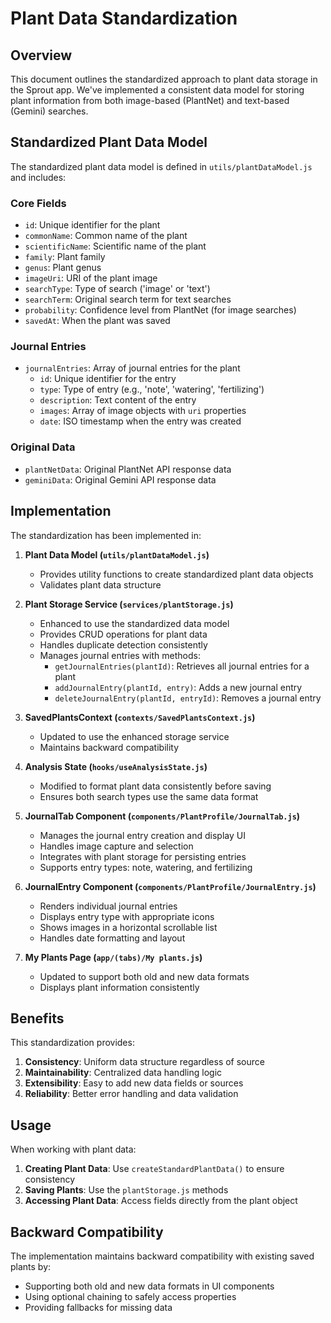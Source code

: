 # Plant Data Standardization

## Overview

This document outlines the standardized approach to plant data storage in the Sprout app. We've implemented a consistent data model for storing plant information from both image-based (PlantNet) and text-based (Gemini) searches.

## Standardized Plant Data Model

The standardized plant data model is defined in `utils/plantDataModel.js` and includes:

### Core Fields
- `id`: Unique identifier for the plant
- `commonName`: Common name of the plant
- `scientificName`: Scientific name of the plant
- `family`: Plant family
- `genus`: Plant genus
- `imageUri`: URI of the plant image
- `searchType`: Type of search ('image' or 'text')
- `searchTerm`: Original search term for text searches
- `probability`: Confidence level from PlantNet (for image searches)
- `savedAt`: When the plant was saved

### Journal Entries
- `journalEntries`: Array of journal entries for the plant
  - `id`: Unique identifier for the entry
  - `type`: Type of entry (e.g., 'note', 'watering', 'fertilizing')
  - `description`: Text content of the entry
  - `images`: Array of image objects with `uri` properties
  - `date`: ISO timestamp when the entry was created

### Original Data
- `plantNetData`: Original PlantNet API response data
- `geminiData`: Original Gemini API response data

## Implementation

The standardization has been implemented in:

1. **Plant Data Model (`utils/plantDataModel.js`)**
   - Provides utility functions to create standardized plant data objects
   - Validates plant data structure

2. **Plant Storage Service (`services/plantStorage.js`)**
   - Enhanced to use the standardized data model
   - Provides CRUD operations for plant data
   - Handles duplicate detection consistently
   - Manages journal entries with methods:
     - `getJournalEntries(plantId)`: Retrieves all journal entries for a plant
     - `addJournalEntry(plantId, entry)`: Adds a new journal entry
     - `deleteJournalEntry(plantId, entryId)`: Removes a journal entry

3. **SavedPlantsContext (`contexts/SavedPlantsContext.js`)**
   - Updated to use the enhanced storage service
   - Maintains backward compatibility

4. **Analysis State (`hooks/useAnalysisState.js`)**
   - Modified to format plant data consistently before saving
   - Ensures both search types use the same data format

5. **JournalTab Component (`components/PlantProfile/JournalTab.js`)**
   - Manages the journal entry creation and display UI
   - Handles image capture and selection
   - Integrates with plant storage for persisting entries
   - Supports entry types: note, watering, and fertilizing

6. **JournalEntry Component (`components/PlantProfile/JournalEntry.js`)**
   - Renders individual journal entries
   - Displays entry type with appropriate icons
   - Shows images in a horizontal scrollable list
   - Handles date formatting and layout

7. **My Plants Page (`app/(tabs)/My plants.js`)**
   - Updated to support both old and new data formats
   - Displays plant information consistently

## Benefits

This standardization provides:

1. **Consistency**: Uniform data structure regardless of source
2. **Maintainability**: Centralized data handling logic
3. **Extensibility**: Easy to add new data fields or sources
4. **Reliability**: Better error handling and data validation

## Usage

When working with plant data:

1. **Creating Plant Data**: Use `createStandardPlantData()` to ensure consistency
2. **Saving Plants**: Use the `plantStorage.js` methods
3. **Accessing Plant Data**: Access fields directly from the plant object

## Backward Compatibility

The implementation maintains backward compatibility with existing saved plants by:
- Supporting both old and new data formats in UI components
- Using optional chaining to safely access properties
- Providing fallbacks for missing data

